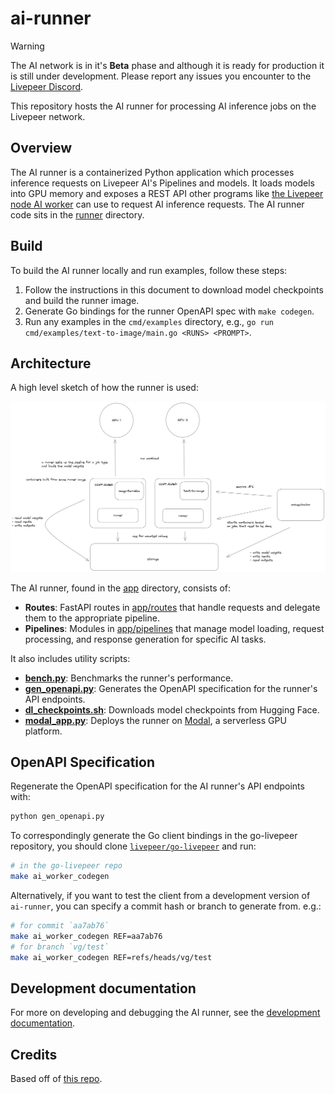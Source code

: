# ai-runner

> [!WARNING]
> The AI network is in it's **Beta** phase and although it is ready for production it is still under development. Please report any issues you encounter to the [Livepeer Discord](https://discord.com/invite/livepeer).

This repository hosts the AI runner for processing AI inference jobs on the Livepeer network.

## Overview

The AI runner is a containerized Python application which processes inference requests on Livepeer AI's Pipelines and models. It loads models into GPU memory and exposes a REST API other programs like [the Livepeer node AI worker](../README.md) can use to request AI inference requests. The AI runner code sits in the [runner](https://github.com/livepeer/ai-runner/tree/main/runner) directory.

## Build

To build the AI runner locally and run examples, follow these steps:

1. Follow the instructions in this document to download model checkpoints and build the runner image.
2. Generate Go bindings for the runner OpenAPI spec with `make codegen`.
3. Run any examples in the `cmd/examples` directory, e.g., `go run cmd/examples/text-to-image/main.go <RUNS> <PROMPT>`.

## Architecture

A high level sketch of how the runner is used:

![Architecture](./docs/images/architecture.png)

The AI runner, found in the [app](./runner/app) directory, consists of:

- **Routes**: FastAPI routes in [app/routes](./runner/app/routes) that handle requests and delegate them to the appropriate pipeline.
- **Pipelines**: Modules in [app/pipelines](./runner/app/pipelines) that manage model loading, request processing, and response generation for specific AI tasks.

It also includes utility scripts:

- **[bench.py](./runner/bench.py)**: Benchmarks the runner's performance.
- **[gen_openapi.py](./runner/gen_openapi.py)**: Generates the OpenAPI specification for the runner's API endpoints.
- **[dl_checkpoints.sh](./runner/dl_checkpoints.sh)**: Downloads model checkpoints from Hugging Face.
- **[modal_app.py](./runner/modal_app.py)**: Deploys the runner on [Modal](https://modal.com/), a serverless GPU platform.

## OpenAPI Specification

Regenerate the OpenAPI specification for the AI runner's API endpoints with:

```bash
python gen_openapi.py
```

To correspondingly generate the Go client bindings in the go-livepeer repository,
you should clone [`livepeer/go-livepeer`](https://github.com/livepeer/go-livepeer) and run:
```bash
# in the go-livepeer repo
make ai_worker_codegen
```

Alternatively, if you want to test the client from a development version of
`ai-runner`, you can specify a commit hash or branch to generate from. e.g.:
```bash
# for commit `aa7ab76`
make ai_worker_codegen REF=aa7ab76
# for branch `vg/test`
make ai_worker_codegen REF=refs/heads/vg/test
```

## Development documentation

For more on developing and debugging the AI runner, see the [development documentation](./docs/development-guide.md).

## Credits

Based off of [this repo](https://github.com/huggingface/api-inference-community/tree/main/docker_images/diffusers).

